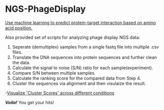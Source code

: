 # NGS-PhageDisplay
[Use machine learning to predict protein-target interaction based on amino acid position.](https://github.com/ccchang0111/NGS-PhageDisplay/blob/master/Peptide_binding_prediction_3G-Demo.ipynb)

Also provided set of scripts for analyzing phage display NGS data:

1. Seperate (demultiplex) samples from a single fastq file into multiple .csv files.
2. Translate the DNA sequences into protein sequences and further clean the data. 
3. Calculate the signal to noise (S/N) ratio for each sample(experiment).
4. Compare S/N between multiple samples.
5. Calculate the ranking score for the compared data from Step 4.
6. Cluster the sequences via alignment and then visulaize the result.

-[Visualize 'Cluster Scores' across different conditions](https://plot.ly/~ccchang0111/148/?share_key=opqa7axxTHYZYexL0LhbRx)

**_Voila!_** You get your hits!

